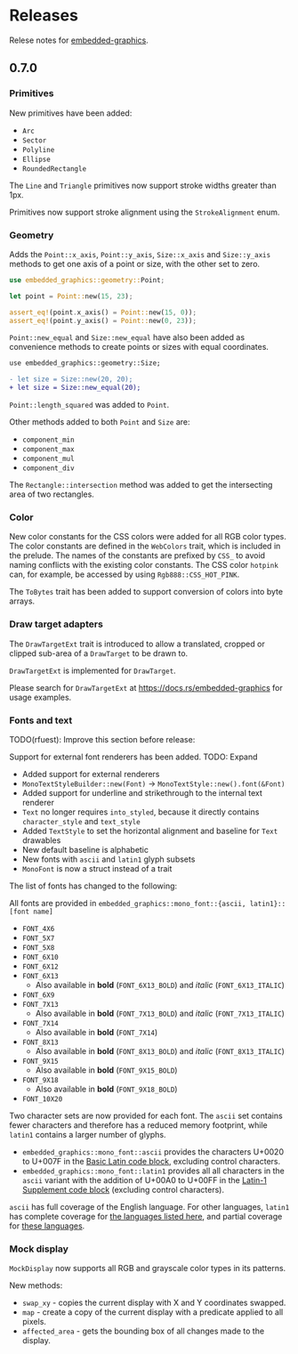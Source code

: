 # Releases

Relese notes for [embedded-graphics](https://crates.io/crates/embedded-graphics).

## 0.7.0

### Primitives

New primitives have been added:

- `Arc`
- `Sector`
- `Polyline`
- `Ellipse`
- `RoundedRectangle`

The `Line` and `Triangle` primitives now support stroke widths greater than 1px.

Primitives now support stroke alignment using the `StrokeAlignment` enum.

### Geometry

Adds the `Point::x_axis`, `Point::y_axis`, `Size::x_axis` and `Size::y_axis` methods to get one axis of a point or size, with the other set to zero.

```rust
use embedded_graphics::geometry::Point;

let point = Point::new(15, 23);

assert_eq!(point.x_axis() = Point::new(15, 0));
assert_eq!(point.y_axis() = Point::new(0, 23));
```

`Point::new_equal` and `Size::new_equal` have also been added as convenience methods to create points or sizes with equal coordinates.

```diff
use embedded_graphics::geometry::Size;

- let size = Size::new(20, 20);
+ let size = Size::new_equal(20);
```

`Point::length_squared` was added to `Point`.

Other methods added to both `Point` and `Size` are:

- `component_min`
- `component_max`
- `component_mul`
- `component_div`

The `Rectangle::intersection` method was added to get the intersecting area of two rectangles.

### Color

New color constants for the CSS colors were added for all RGB color types. The color constants are
defined in the `WebColors` trait, which is included in the prelude. The names of the constants are
prefixed by `CSS_` to avoid naming conflicts with the existing color constants. The CSS color
`hotpink` can, for example, be accessed by using `Rgb888::CSS_HOT_PINK`.

The `ToBytes` trait has been added to support conversion of colors into byte arrays.

### Draw target adapters

The `DrawTargetExt` trait is introduced to allow a translated, cropped or clipped sub-area of a `DrawTarget` to be drawn to.

`DrawTargetExt` is implemented for `DrawTarget`.

Please search for `DrawTargetExt` at <https://docs.rs/embedded-graphics> for usage examples.

### Fonts and text

TODO(rfuest): Improve this section before release:

Support for external font renderers has been added. TODO: Expand

- Added support for external renderers
- `MonoTextStyleBuilder::new(Font)` -> `MonoTextStyle::new().font(&Font)`
- Added support for underline and strikethrough to the internal text renderer
- `Text` no longer requires `into_styled`, because it directly contains `character_style` and `text_style`
- Added `TextStyle` to set the horizontal alignment and baseline for `Text` drawables
- New default baseline is alphabetic
- New fonts with `ascii` and `latin1` glyph subsets
- `MonoFont` is now a struct instead of a trait

The list of fonts has changed to the following:

All fonts are provided in `embedded_graphics::mono_font::{ascii, latin1}::[font name]`

- `FONT_4X6`
- `FONT_5X7`
- `FONT_5X8`
- `FONT_6X10`
- `FONT_6X12`
- `FONT_6X13`
  - Also available in **bold** (`FONT_6X13_BOLD`) and _italic_ (`FONT_6X13_ITALIC`)
- `FONT_6X9`
- `FONT_7X13`
  - Also available in **bold** (`FONT_7X13_BOLD`) and _italic_ (`FONT_7X13_ITALIC`)
- `FONT_7X14`
  - Also available in **bold** (`FONT_7X14`)
- `FONT_8X13`
  - Also available in **bold** (`FONT_8X13_BOLD`) and _italic_ (`FONT_8X13_ITALIC`)
- `FONT_9X15`
  - Also available in **bold** (`FONT_9X15_BOLD`)
- `FONT_9X18`
  - Also available in **bold** (`FONT_9X18_BOLD`)
- `FONT_10X20`

Two character sets are now provided for each font. The `ascii` set contains fewer characters and therefore has a reduced memory footprint, while `latin1` contains a larger number of glyphs.

- `embedded_graphics::mono_font::ascii` provides the characters U+0020 to U+007F in the [Basic Latin code block](<https://en.wikipedia.org/wiki/Basic_Latin_(Unicode_block)>), excluding control characters.
- `embedded_graphics::mono_font::latin1` provides all all characters in the `ascii` variant with the addition of U+00A0 to U+00FF in the [Latin-1 Supplement code block](<https://en.wikipedia.org/wiki/Latin-1_Supplement_(Unicode_block)>) (excluding control characters).

`ascii` has full coverage of the English language. For other languages, `latin1` has complete coverage for [the languages listed here](https://en.wikipedia.org/wiki/ISO/IEC_8859-1#Modern_languages_with_complete_coverage), and partial coverage for [these languages](https://en.wikipedia.org/wiki/ISO/IEC_8859-1#Languages_with_incomplete_coverage).

### Mock display

`MockDisplay` now supports all RGB and grayscale color types in its patterns.

New methods:

- `swap_xy` - copies the current display with X and Y coordinates swapped.
- `map` - create a copy of the current display with a predicate applied to all pixels.
- `affected_area` - gets the bounding box of all changes made to the display.
